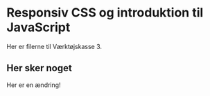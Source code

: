 # Responsiv CSS og introduktion til JavaScript

Her er filerne til Værktøjskasse 3.

## Her sker noget

Her er en ændring!

